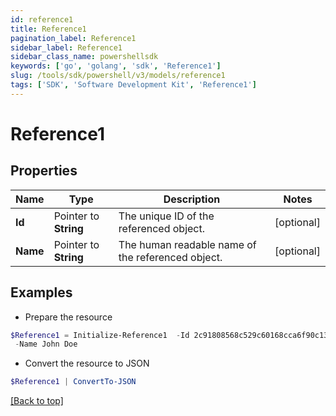 ```yaml
---
id: reference1
title: Reference1
pagination_label: Reference1
sidebar_label: Reference1
sidebar_class_name: powershellsdk
keywords: ['go', 'golang', 'sdk', 'Reference1'] 
slug: /tools/sdk/powershell/v3/models/reference1
tags: ['SDK', 'Software Development Kit', 'Reference1']
---
```



# Reference1

## Properties

Name | Type | Description | Notes
------------ | ------------- | ------------- | -------------
**Id** |  Pointer to **String** | The unique ID of the referenced object. | [optional] 
**Name** |  Pointer to **String** | The human readable name of the referenced object. | [optional] 

## Examples

- Prepare the resource
```powershell
$Reference1 = Initialize-Reference1  -Id 2c91808568c529c60168cca6f90c1313 `
 -Name John Doe
```

- Convert the resource to JSON
```powershell
$Reference1 | ConvertTo-JSON
```


[[Back to top]](#) 

